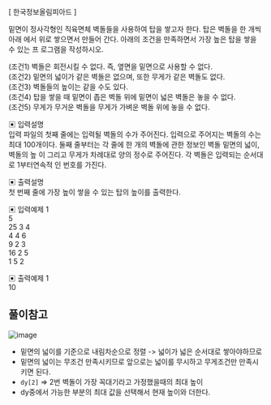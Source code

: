 [ 한국정보올림피아드 ]


밑면이 정사각형인 직육면체 벽돌들을 사용하여 탑을 쌓고자 한다. 탑은 벽돌을 한 개씩 아래 에서 위로 쌓으면서 만들어 간다. 아래의 조건을 만족하면서 가장 높은 탑을 쌓을 수 있는 프 로그램을 작성하시오.


(조건1) 벽돌은 회전시킬 수 없다. 즉, 옆면을 밑면으로 사용할 수 없다.      
(조건2) 밑면의 넓이가 같은 벽돌은 없으며, 또한 무게가 같은 벽돌도 없다.      
(조건3) 벽돌들의 높이는 같을 수도 있다.       
(조건4) 탑을 쌓을 때 밑면이 좁은 벽돌 위에 밑면이 넓은 벽돌은 놓을 수 없다.         
(조건5) 무게가 무거운 벽돌을 무게가 가벼운 벽돌 위에 놓을 수 없다.       


▣ 입력설명        
입력 파일의 첫째 줄에는 입력될 벽돌의 수가 주어진다. 입력으로 주어지는 벽돌의 수는 최대 100개이다. 둘째 줄부터는 각 줄에 한 개의 벽돌에 관한 정보인 벽돌 밑면의 넓이, 벽돌의 높 이 그리고 무게가 차례대로 양의 정수로 주어진다. 각 벽돌은 입력되는 순서대로 1부터연속적 인 번호를 가진다.


▣ 출력설명        
첫 번째 줄에 가장 높이 쌓을 수 있는 탑의 높이를 출력한다.


▣ 입력예제 1         
5     
25 3 4      
4 4 6       
9 2 3   
16 2 5    
1 5 2    


▣ 출력예제 1  
10


## 풀이참고
![image](https://user-images.githubusercontent.com/45524783/149968148-ddaebce8-42c9-4377-9651-179d9ffc80b2.png)

- 밑면의 넓이를 기준으로 내림차순으로 정렬 -> 넓이가 넓은 순서대로 쌓아야하므로
- 밑면의 넓이는 무조건 만족시키므로 앞으로는 넓이를 무시하고 무게조건만 만족시키면 된다.
- `dy[2]` => 2번 벽돌이 가장 꼭대기라고 가정했을때의 최대 높이
- dy중에서 가능한 부분의 최대 값을 선택해서 현재 높이와 더한다.
